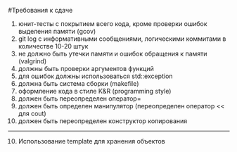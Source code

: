 #Требования к сдаче

1. юнит-тесты с покрытием всего кода, кроме проверки ошибок выделения памяти (gcov)
2. git log с информативными сообщениями, логическими коммитами в количестве 10-20 штук
3. не должно быть утечки памяти и ошибок обращения к памяти (valgrind)
3. должны быть проверки аргументов функций
4. для ошибок должны использоваться std::exception
5. должна быть система сборки (makefile)
6. оформление кода в стиле K&R (programming style)
7. должен быть переопределен оператор=
8. должен быть определен манипулятор (переопределен оператор << для cout)
9. должен быть переопределен конструктор копирования
********************************************************************************
10. Использование template для хранения объектов

